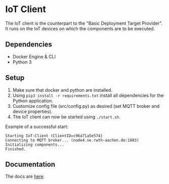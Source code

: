 # IoT Client
The IoT client is the counterpart to the "Basic Deployment Target Provider".
It runs on the IoT devices on which the components are to be executed.

## Dependencies
- Docker Engine & CLI
- Python 3

## Setup
1. Make sure that docker and python are installed.
2. Using ``pip3 install -r requirements.txt`` install all dependencies for the Python application.
3. Customize config file (src/config.py) as desired (set MQTT broker and device properties).
4. The IoT client can now be started using ``./start.sh``.

Example of a successful start:
```
Starting IoT-Client (ClientID=c96a71a5e574)
Connecting to MQTT broker... (node4.se.rwth-aachen.de:1883)
Initializing components...
Finished.
```

## Documentation
The docs are [here](docs/overview.md).
